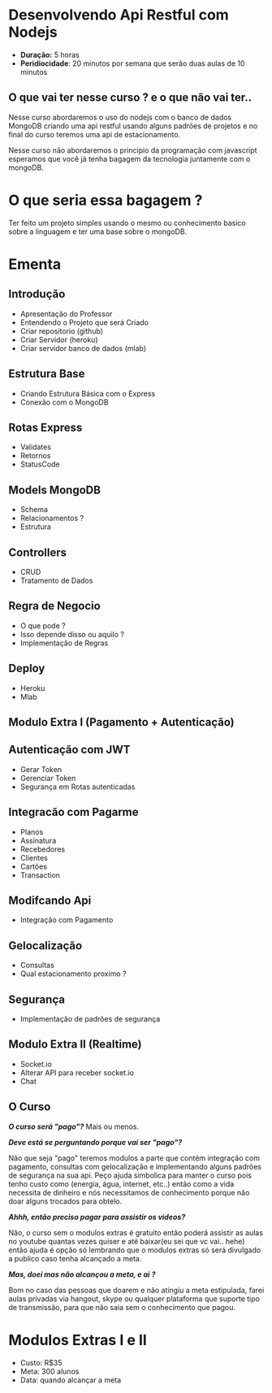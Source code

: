 # Desenvolvendo Api Restful com Nodejs

- **Duração:** 5 horas
- **Peridiocidade**: 20 minutos por semana que serão duas aulas de 10 minutos

## O que vai ter nesse curso ? e o que não vai ter..

Nesse curso abordaremos o uso do nodejs com o banco de dados MongoDB criando uma api restful usando alguns padrões de projetos e no final do curso teremos uma api de estacionamento.

Nesse curso não  abordaremos o principio da programação com javascript esperamos que você já tenha bagagem da tecnologia juntamente com o mongoDB.

# O que seria essa bagagem ?

Ter feito um projeto simples usando o mesmo ou conhecimento basico sobre a linguagem e ter uma base sobre o mongoDB.

# Ementa 

## Introdução
  - Apresentação do Professor
  - Entendendo o Projeto que será Criado
  - Criar repositorio (github)
  - Criar Servidor (heroku)
  - Criar servidor banco de dados (mlab)

## Estrutura Base
  - Criando Estrutura Básica com o Express
  - Conexão com o MongoDB
  
## Rotas Express
  - Validates
  - Retornos
  - StatusCode

## Models MongoDB
  - Schema
  - Relacionamentos ?
  - Estrutura

## Controllers
  - CRUD 
  - Tratamento de Dados

## Regra de Negocio
  - O que pode ?
  - Isso depende disso ou aquilo ?
  - Implementação de Regras

## Deploy
  - Heroku
  - Mlab


## Modulo Extra I (Pagamento + Autenticação)

## Autenticação com JWT
 - Gerar Token
 - Gerenciar Token
 - Segurança em Rotas autenticadas

## Integracão com Pagarme
 - Planos
 - Assinatura
 - Recebedores
 - Clientes
 - Cartões
 - Transaction


## Modifcando Api
 - Integração com Pagamento

## Gelocalização
 - Consultas
 - Qual estacionamento proximo ?

## Segurança 
 - Implementação de padrões de segurança


## Modulo Extra II (Realtime)
  - Socket.io
  - Alterar API para receber socket.io 
  - Chat


## O Curso

***O curso será "pago"?***  Mais ou menos.

***Deve está se perguntando porque vai ser "pago"?***

Não que seja "pago" teremos modulos a parte que contém integração com pagamento, consultas com gelocalização e implementando alguns padrões de segurança na sua api. Peço ajuda simbolica para manter o curso pois tenho custo como (energia, água, internet, etc..) então como a vida necessita de dinheiro e  nós necessitamos de conhecimento porque não doar alguns trocados para obtelo.

***Ahhh, então preciso pagar para assistir os videos?***

Não, o curso sem o modulos extras é gratuito então poderá assistir as aulas no youtube quantas vezes quiser e até baixar(eu sei que vc vai.. hehe) então ajuda é opção só lembrando que o modulos extras só será divulgado a publico caso tenha alcançado a meta.

***Mas, doei mas não alcançou a meta, e ai ?***

Bom no caso das pessoas que doarem e não atingiu a meta estipulada, farei aulas privadas via hangout, skype ou qualquer plataforma que suporte tipo de transmissão, para que não saia sem o conhecimento que pagou.



# Modulos Extras I e II
 - Custo: R$35
 - Meta: 300 alunos
 - Data: quando alcançar a meta


